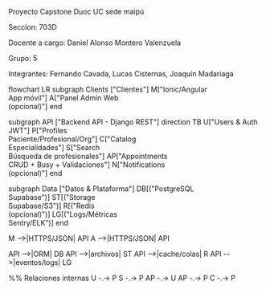 Proyecto Capstone Duoc UC sede maipú

Seccion: 703D

Docente a cargo: Daniel Alonso Montero Valenzuela

Grupo: 5

Integrantes:
Fernando Cavada, Lucas Cisternas, Joaquín Madariaga






flowchart LR
  subgraph Clients ["Clientes"]
    M["Ionic/Angular<br/>App móvil"]
    A["Panel Admin Web<br/>(opcional)"]
  end

  subgraph API ["Backend API - Django REST"]
    direction TB
    U["Users & Auth<br/>JWT"]
    P["Profiles<br/>Paciente/Profesional/Org"]
    C["Catalog<br/>Especialidades"]
    S["Search<br/>Búsqueda de profesionales"]
    AP["Appointments<br/>CRUD + Busy + Validaciones"]
    N["Notifications<br/>(opcional)"]
  end

  subgraph Data ["Datos & Plataforma"]
    DB[("PostgreSQL<br/>Supabase")]
    ST[("Storage<br/>Supabase/S3")]
    R[("Redis<br/>(opcional)")]
    LG[("Logs/Métricas<br/>Sentry/ELK")]
  end

  M -->|HTTPS/JSON| API
  A -->|HTTPS/JSON| API

  API -->|ORM| DB
  API -->|archivos| ST
  API -->|cache/colas| R
  API -->|eventos/logs| LG

  %% Relaciones internas
  U -.-> P
  S -.-> P
  AP -.-> U
  AP -.-> P
  C -.-> P
